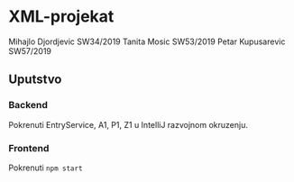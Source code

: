 # XML-projekat

Mihajlo Djordjevic SW34/2019
Tanita Mosic SW53/2019
Petar Kupusarevic SW57/2019


## Uputstvo

### Backend
Pokrenuti EntryService, A1, P1, Z1 u IntelliJ razvojnom okruzenju.

### Frontend
Pokrenuti 
`npm start`
